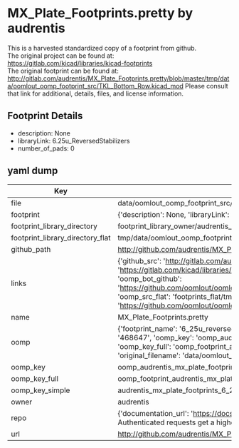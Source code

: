 # MX_Plate_Footprints.pretty by audrentis  
This is a harvested standardized copy of a footprint from github.  
The original project can be found at:  
https://gitlab.com/kicad/libraries/kicad-footprints  
The original footprint can be found at:
http://gitlab.com/audrentis/MX_Plate_Footprints.pretty/blob/master/tmp/data/oomlout_oomp_footprint_src/TKL_Bottom_Row.kicad_mod
Please consult that link for additional, details, files, and license information.  
## Footprint Details
* description: None  
* libraryLink: 6.25u_ReversedStabilizers  
* number_of_pads: 0  
## yaml dump  
| Key | Value |  
| --- | --- |  
| file | data/oomlout_oomp_footprint_src/MX_Plate_Footprints.pretty/6.25u_ReversedStabilizers.kicad_mod |  
| footprint | {'description': None, 'libraryLink': '6.25u_ReversedStabilizers', 'number_of_pads': 0} |  
| footprint_library_directory | footprint_library_owner/audrentis_MX_Plate_Footprints.pretty |  
| footprint_library_directory_flat | tmp/data/oomlout_oomp_footprint_src/footprints_flat/audrentis_mx_plate_footprints_6_25u_reversedstabilizers/working |  
| github_path | http://github.com/audrentis/MX_Plate_Footprints.pretty/blob/master/tmp/data/oomlout_oomp_footprint_src/6.25u_ReversedStabilizers.kicad_mod |  
| links | {'github_src': 'http://gitlab.com/audrentis/MX_Plate_Footprints.pretty/blob/master/tmp/data/oomlout_oomp_footprint_src/TKL_Bottom_Row.kicad_mod', 'github_src_repo': 'https://gitlab.com/kicad/libraries/kicad-footprints', 'oomp_bot': 'tmp/data/oomlout_oomp_footprint_src/footprints/audrentis_mx_plate_footprints_6_25u_reversedstabilizers/working', 'oomp_bot_github': 'https://github.com/oomlout/oomlout_oomp_footprint_bot/tree/main/tmp/data/oomlout_oomp_footprint_src/footprints/audrentis_mx_plate_footprints_6_25u_reversedstabilizers/working', 'oomp_src_flat': 'footprints_flat/tmp/data/oomlout_oomp_footprint_src/footprints_flat/audrentis_mx_plate_footprints_6_25u_reversedstabilizers/working', 'oomp_src_flat_github': 'https://github.com/oomlout/oomlout_oomp_footprint_src/tree/main/tmp/data/oomlout_oomp_footprint_src/footprints_flat/audrentis_mx_plate_footprints_6_25u_reversedstabilizers/working'} |  
| name | MX_Plate_Footprints.pretty |  
| oomp | {'footprint_name': '6_25u_reversedstabilizers', 'library_name': 'mx_plate_footprints', 'md5': '468647dcff76e97387870e223805cb31', 'md5_10': '468647dcff', 'md5_5': '46864', 'md5_6': '468647', 'oomp_key': 'oomp_audrentis_mx_plate_footprints_6_25u_reversedstabilizers', 'oomp_key_extra': 'oomp_footprint_audrentis_mx_plate_footprints_6_25u_reversedstabilizers', 'oomp_key_full': 'oomp_footprint_audrentis_mx_plate_footprints_6_25u_reversedstabilizers_468647', 'oomp_key_simple': 'audrentis_mx_plate_footprints_6_25u_reversedstabilizers', 'original_filename': 'data/oomlout_oomp_footprint_src/MX_Plate_Footprints.pretty/6.25u_ReversedStabilizers.kicad_mod', 'owner_name': 'audrentis'} |  
| oomp_key | oomp_audrentis_mx_plate_footprints_6_25u_reversedstabilizers |  
| oomp_key_full | oomp_footprint_audrentis_mx_plate_footprints_6_25u_reversedstabilizers |  
| oomp_key_simple | audrentis_mx_plate_footprints_6_25u_reversedstabilizers |  
| owner | audrentis |  
| repo | {'documentation_url': 'https://docs.github.com/rest/overview/resources-in-the-rest-api#rate-limiting', 'message': "API rate limit exceeded for 84.66.142.224. (But here's the good news: Authenticated requests get a higher rate limit. Check out the documentation for more details.)"} |  
| url | http://github.com/audrentis/MX_Plate_Footprints.pretty |  

